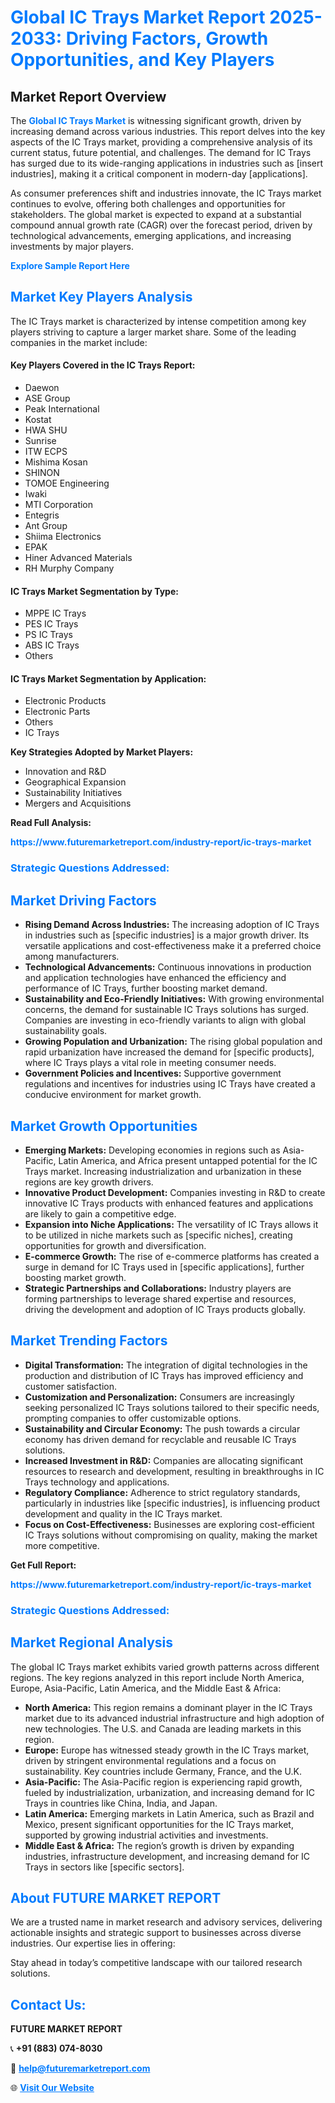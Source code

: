 <h1 style="color: #007BFF;">Global IC Trays Market Report 2025-2033: Driving Factors, Growth Opportunities, and Key Players</h1>

<section id="overview">
<h2>Market Report Overview</h2>
<p>The <a href="https://www.futuremarketreport.com/industry-report/ic-trays-market" style="color: #007BFF; text-decoration: none;"><strong>Global IC Trays Market</strong></a> is witnessing significant growth, driven by increasing demand across various industries. This report delves into the key aspects of the IC Trays market, providing a comprehensive analysis of its current status, future potential, and challenges. The demand for IC Trays has surged due to its wide-ranging applications in industries such as [insert industries], making it a critical component in modern-day [applications].</p>
<p>As consumer preferences shift and industries innovate, the IC Trays market continues to evolve, offering both challenges and opportunities for stakeholders. The global market is expected to expand at a substantial compound annual growth rate (CAGR) over the forecast period, driven by technological advancements, emerging applications, and increasing investments by major players.</p>
</section>

<section id="overview">
<p><a href="https://www.futuremarketreport.com/request-sample/reportId=122871" style="color: #007BFF; text-decoration: none;"><strong>Explore Sample Report Here</strong></a></p>
</section>

<section id="key-players">
<h2 style="color: #007BFF;">Market Key Players Analysis</h2>
<p>The IC Trays market is characterized by intense competition among key players striving to capture a larger market share. Some of the leading companies in the market include:</p>
<h4>Key Players Covered in the IC Trays Report:</h4>
<ul><li>Daewon</li><li>ASE Group</li><li>Peak International</li><li>Kostat</li><li>HWA SHU</li><li>Sunrise</li><li>ITW ECPS</li><li>Mishima Kosan</li><li>SHINON</li><li>TOMOE Engineering</li><li>Iwaki</li><li>MTI Corporation</li><li>Entegris</li><li>Ant Group</li><li>Shiima Electronics</li><li>EPAK</li><li>Hiner Advanced Materials</li><li>RH Murphy Company</li></ul>
<h4>IC Trays Market Segmentation by Type:</h4>
<ul><li>MPPE IC Trays</li><li>PES IC Trays</li><li>PS IC Trays</li><li>ABS IC Trays</li><li>Others</li></ul>

<h4>IC Trays Market Segmentation by Application:</h4>
<ul><li>Electronic Products</li><li>Electronic Parts</li><li>Others</li><li>IC Trays</li></ul>
<p><strong>Key Strategies Adopted by Market Players:</strong></p>
<ul>
<li>Innovation and R&D</li>
<li>Geographical Expansion</li>
<li>Sustainability Initiatives</li>
<li>Mergers and Acquisitions</li>
</ul>
</section>

<section>
<p><strong>Read Full Analysis: </strong></p><a href="https://www.futuremarketreport.com/industry-report/ic-trays-market" style="color: #007BFF; text-decoration: none;"><strong>https://www.futuremarketreport.com/industry-report/ic-trays-market</strong></a>
<h3 style="color: #007BFF;">Strategic Questions Addressed:</h3>
</section>

<section id="driving-factors">
<h2 style="color: #007BFF;">Market Driving Factors</h2>
<ul>
<li><strong>Rising Demand Across Industries:</strong> The increasing adoption of IC Trays in industries such as [specific industries] is a major growth driver. Its versatile applications and cost-effectiveness make it a preferred choice among manufacturers.</li>
<li><strong>Technological Advancements:</strong> Continuous innovations in production and application technologies have enhanced the efficiency and performance of IC Trays, further boosting market demand.</li>
<li><strong>Sustainability and Eco-Friendly Initiatives:</strong> With growing environmental concerns, the demand for sustainable IC Trays solutions has surged. Companies are investing in eco-friendly variants to align with global sustainability goals.</li>
<li><strong>Growing Population and Urbanization:</strong> The rising global population and rapid urbanization have increased the demand for [specific products], where IC Trays plays a vital role in meeting consumer needs.</li>
<li><strong>Government Policies and Incentives:</strong> Supportive government regulations and incentives for industries using IC Trays have created a conducive environment for market growth.</li>
</ul>
</section>

<section id="growth-opportunities">
<h2 style="color: #007BFF;">Market Growth Opportunities</h2>
<ul>
<li><strong>Emerging Markets:</strong> Developing economies in regions such as Asia-Pacific, Latin America, and Africa present untapped potential for the IC Trays market. Increasing industrialization and urbanization in these regions are key growth drivers.</li>
<li><strong>Innovative Product Development:</strong> Companies investing in R&D to create innovative IC Trays products with enhanced features and applications are likely to gain a competitive edge.</li>
<li><strong>Expansion into Niche Applications:</strong> The versatility of IC Trays allows it to be utilized in niche markets such as [specific niches], creating opportunities for growth and diversification.</li>
<li><strong>E-commerce Growth:</strong> The rise of e-commerce platforms has created a surge in demand for IC Trays used in [specific applications], further boosting market growth.</li>
<li><strong>Strategic Partnerships and Collaborations:</strong> Industry players are forming partnerships to leverage shared expertise and resources, driving the development and adoption of IC Trays products globally.</li>
</ul>
</section>

<section id="trending-factors">
<h2 style="color: #007BFF;">Market Trending Factors</h2>
<ul>
<li><strong>Digital Transformation:</strong> The integration of digital technologies in the production and distribution of IC Trays has improved efficiency and customer satisfaction.</li>
<li><strong>Customization and Personalization:</strong> Consumers are increasingly seeking personalized IC Trays solutions tailored to their specific needs, prompting companies to offer customizable options.</li>
<li><strong>Sustainability and Circular Economy:</strong> The push towards a circular economy has driven demand for recyclable and reusable IC Trays solutions.</li>
<li><strong>Increased Investment in R&D:</strong> Companies are allocating significant resources to research and development, resulting in breakthroughs in IC Trays technology and applications.</li>
<li><strong>Regulatory Compliance:</strong> Adherence to strict regulatory standards, particularly in industries like [specific industries], is influencing product development and quality in the IC Trays market.</li>
<li><strong>Focus on Cost-Effectiveness:</strong> Businesses are exploring cost-efficient IC Trays solutions without compromising on quality, making the market more competitive.</li>
</ul>
</section>

<section>
<p><strong>Get Full Report: </strong></p><a href="https://www.futuremarketreport.com/industry-report/ic-trays-market" style="color: #007BFF; text-decoration: none;"><strong>https://www.futuremarketreport.com/industry-report/ic-trays-market</strong></a>
<h3 style="color: #007BFF;">Strategic Questions Addressed:</h3>
</section>


<section id="regional-analysis">
<h2 style="color: #007BFF;">Market Regional Analysis</h2>
<p>The global IC Trays market exhibits varied growth patterns across different regions. The key regions analyzed in this report include North America, Europe, Asia-Pacific, Latin America, and the Middle East & Africa:</p>
<ul>
<li><strong>North America:</strong> This region remains a dominant player in the IC Trays market due to its advanced industrial infrastructure and high adoption of new technologies. The U.S. and Canada are leading markets in this region.</li>
<li><strong>Europe:</strong> Europe has witnessed steady growth in the IC Trays market, driven by stringent environmental regulations and a focus on sustainability. Key countries include Germany, France, and the U.K.</li>
<li><strong>Asia-Pacific:</strong> The Asia-Pacific region is experiencing rapid growth, fueled by industrialization, urbanization, and increasing demand for IC Trays in countries like China, India, and Japan.</li>
<li><strong>Latin America:</strong> Emerging markets in Latin America, such as Brazil and Mexico, present significant opportunities for the IC Trays market, supported by growing industrial activities and investments.</li>
<li><strong>Middle East & Africa:</strong> The region’s growth is driven by expanding industries, infrastructure development, and increasing demand for IC Trays in sectors like [specific sectors].</li>
</ul>
</section>

<footer>
<h2 style="color: #007BFF;">About FUTURE MARKET REPORT</h2>
<p>We are a trusted name in market research and advisory services, delivering actionable insights and strategic support to businesses across diverse industries. Our expertise lies in offering:</p>

<p>Stay ahead in today’s competitive landscape with our tailored research solutions.</p>

<h2 style="color: #007BFF;">Contact Us:</h2>
<p><strong>FUTURE MARKET REPORT</strong></p>
<p>📞 <strong>+91 (883) 074-8030</strong></p>
<p>📧 <strong><a href="mailto:help@futuremarketreport.com" style="color: #007BFF;">help@futuremarketreport.com</a></strong></p>
<p>🌐 <strong><a href="https://www.futuremarketreport.com/" style="color: #007BFF;">Visit Our Website</a></strong></p>
</footer>